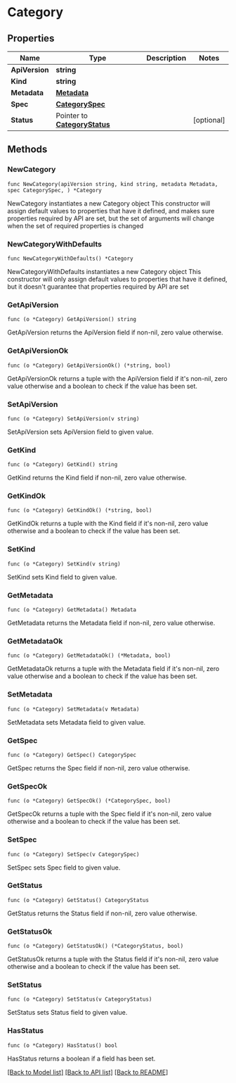 # Category

## Properties

Name | Type | Description | Notes
------------ | ------------- | ------------- | -------------
**ApiVersion** | **string** |  | 
**Kind** | **string** |  | 
**Metadata** | [**Metadata**](Metadata.md) |  | 
**Spec** | [**CategorySpec**](CategorySpec.md) |  | 
**Status** | Pointer to [**CategoryStatus**](CategoryStatus.md) |  | [optional] 

## Methods

### NewCategory

`func NewCategory(apiVersion string, kind string, metadata Metadata, spec CategorySpec, ) *Category`

NewCategory instantiates a new Category object
This constructor will assign default values to properties that have it defined,
and makes sure properties required by API are set, but the set of arguments
will change when the set of required properties is changed

### NewCategoryWithDefaults

`func NewCategoryWithDefaults() *Category`

NewCategoryWithDefaults instantiates a new Category object
This constructor will only assign default values to properties that have it defined,
but it doesn't guarantee that properties required by API are set

### GetApiVersion

`func (o *Category) GetApiVersion() string`

GetApiVersion returns the ApiVersion field if non-nil, zero value otherwise.

### GetApiVersionOk

`func (o *Category) GetApiVersionOk() (*string, bool)`

GetApiVersionOk returns a tuple with the ApiVersion field if it's non-nil, zero value otherwise
and a boolean to check if the value has been set.

### SetApiVersion

`func (o *Category) SetApiVersion(v string)`

SetApiVersion sets ApiVersion field to given value.


### GetKind

`func (o *Category) GetKind() string`

GetKind returns the Kind field if non-nil, zero value otherwise.

### GetKindOk

`func (o *Category) GetKindOk() (*string, bool)`

GetKindOk returns a tuple with the Kind field if it's non-nil, zero value otherwise
and a boolean to check if the value has been set.

### SetKind

`func (o *Category) SetKind(v string)`

SetKind sets Kind field to given value.


### GetMetadata

`func (o *Category) GetMetadata() Metadata`

GetMetadata returns the Metadata field if non-nil, zero value otherwise.

### GetMetadataOk

`func (o *Category) GetMetadataOk() (*Metadata, bool)`

GetMetadataOk returns a tuple with the Metadata field if it's non-nil, zero value otherwise
and a boolean to check if the value has been set.

### SetMetadata

`func (o *Category) SetMetadata(v Metadata)`

SetMetadata sets Metadata field to given value.


### GetSpec

`func (o *Category) GetSpec() CategorySpec`

GetSpec returns the Spec field if non-nil, zero value otherwise.

### GetSpecOk

`func (o *Category) GetSpecOk() (*CategorySpec, bool)`

GetSpecOk returns a tuple with the Spec field if it's non-nil, zero value otherwise
and a boolean to check if the value has been set.

### SetSpec

`func (o *Category) SetSpec(v CategorySpec)`

SetSpec sets Spec field to given value.


### GetStatus

`func (o *Category) GetStatus() CategoryStatus`

GetStatus returns the Status field if non-nil, zero value otherwise.

### GetStatusOk

`func (o *Category) GetStatusOk() (*CategoryStatus, bool)`

GetStatusOk returns a tuple with the Status field if it's non-nil, zero value otherwise
and a boolean to check if the value has been set.

### SetStatus

`func (o *Category) SetStatus(v CategoryStatus)`

SetStatus sets Status field to given value.

### HasStatus

`func (o *Category) HasStatus() bool`

HasStatus returns a boolean if a field has been set.


[[Back to Model list]](../README.md#documentation-for-models) [[Back to API list]](../README.md#documentation-for-api-endpoints) [[Back to README]](../README.md)


